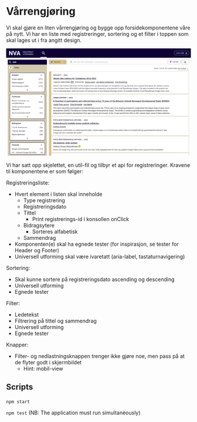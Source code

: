 # Vårrengjøring

Vi skal gjøre en liten vårrengjøring og bygge opp forsidekomponentene våre på nytt. Vi har en liste med registreringer, sortering og et filter i toppen som skal lages ut i fra angitt design.

![img.png](src/assets/landing-page.png)

Vi har satt opp skjelettet, en util-fil og tilbyr et api for registreringer.
Kravene til komponentene er som følger:

Registreringsliste:
- Hvert element i listen skal inneholde
    - Type registrering
    - Registreringsdato
    - Tittel
        - Print registrerings-id i konsollen onClick
    - Bidragsytere
        - Sorteres alfabetisk
    - Sammendrag
- Komponenten(e) skal ha egnede tester (for inspirasjon, se tester for Header og Footer)
- Universell utforming skal være ivaretatt (aria-label, tastaturnavigering)

Sortering:
- Skal kunne sortere på registreringsdato ascending og descending
- Universell utforming
- Egnede tester

Filter:
- Ledetekst
- Filtrering på tittel og sammendrag
- Universell utforming
- Egnede tester

Knapper:
- Filter- og nedlastningsknappen trenger ikke gjøre noe, men pass på at de flyter godt i skjermbildet 
  - Hint: mobil-view

## Scripts
```npm start```

```npm test``` (NB: The application must run simultaneously)